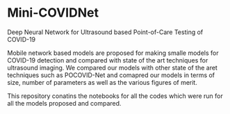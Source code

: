 # Mini-COVIDNet
Deep Neural Network for Ultrasound based Point-of-Care Testing of COVID-19

Mobile network based models are proposed for making smalle models for COVID-19 detection and 
compared with state of the art techniques for ultrasound imaging. We compared our models with other state
of the aret techniques such as POCOVID-Net and comapred our models in terms of size, number of parameters as well as the 
various figures of merit.


This repository conatins the notebooks for all the codes which were run for all the models proposed and compared.


